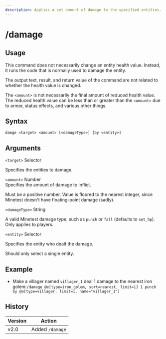 ```yaml
---
description: Applies a set amount of damage to the specified entities.
---
```


# /damage

## Usage

This command does not necessarily change an entity health value. Instead, it runs the code that is normally used to damage the entity.

The output text, result, and return value of the command are not related to whether the health value is changed.

The `<amount>` is not necessarily the final amount of reduced health value. The reduced health value can be less than or greater than the `<amount>` due to armor, status effects, and various other things.

## Syntax

`damge <target> <amount> [<damageType>] [by <entity>]`

## Arguments

`<target>` Selector

Specifies the entities to damage.

`<amount>` Number\
Specifies the amount of damage to inflict.

Must be a positive number. Value is floored to the nearest integer, since Minetest doesn't have floating-point damage (sadly).

`<damageType>` String

A valid Minetest damage type, such as `punch` or `fall` (defaults to `set_hp`). Only applies to players.

`<entity>` Selector

Specifies the entity who dealt the damage.

Should only select a single entity.

## Example

* Make a villager named `villager_1` deal 1 damage to the nearest iron golem:`/damage @e[type=iron_golem, sort=nearest, limit=1] 1 punch by @e[type=villager, limit=1, name="villager_1"]`

## History

| Version | Action          |
| ------- | --------------- |
| v2.0    | Added `/damage` |
